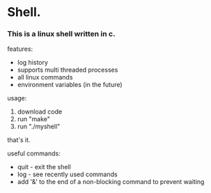 <h1>Shell.</h1>

<h3>This is a linux shell written in c.</h3>

features:
  
  - log history
  - supports multi threaded processes
  - all linux commands
  - environment variables (in the future)

usage:

1. download code
2. run "make"
3. run "./myshell"

that's it.

useful commands:
  - quit - exit the shell
  - log - see recently used commands
  - add '&' to the end of a non-blocking command to prevent waiting
